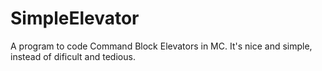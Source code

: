# SimpleElevator
A program to code Command Block Elevators in MC. It's nice and simple, instead of dificult and tedious.
